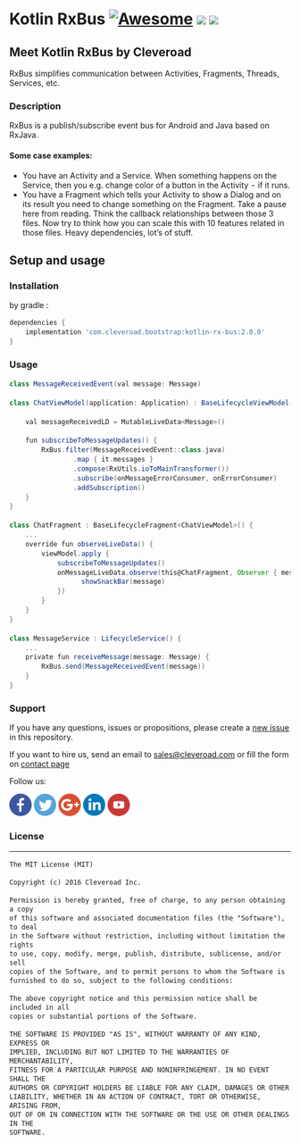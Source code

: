 # Kotlin RxBus [![Awesome](https://cdn.rawgit.com/sindresorhus/awesome/d7305f38d29fed78fa85652e3a63e154dd8e8829/media/badge.svg)](https://github.com/sindresorhus/awesome) <img src="https://www.cleveroad.com/public/comercial/label-android.svg" height="19"> <a href="https://www.cleveroad.com/?utm_source=github&utm_medium=label&utm_campaign=contacts"><img src="https://www.cleveroad.com/public/comercial/label-cleveroad.svg" height="19"></a>

## Meet Kotlin RxBus by Cleveroad

RxBus simplifies communication between Activities, Fragments, Threads, Services, etc.

### Description ###

RxBus is a publish/subscribe event bus for Android and Java based on RxJava.

#### Some case examples: ####
- You have an Activity and a Service. When something happens on the Service, then you e.g. change color of a button in the Activity  -  if it runs.
- You have a Fragment which tells your Activity to show a Dialog and on its result you need to change something on the Fragment. Take a pause here from reading. Think the callback relationships between those 3 files. Now try to think how you can scale this with 10 features related in those files. Heavy dependencies, lot’s of stuff.

## Setup and usage
### Installation
by gradle : 
```groovy
dependencies {
    implementation 'com.cleveroad.bootstrap:kotlin-rx-bus:2.0.0'
}
```

### Usage ###
```groovy
class MessageReceivedEvent(val message: Message)

class ChatViewModel(application: Application) : BaseLifecycleViewModel(application) {

    val messageReceivedLD = MutableLiveData<Message>()

    fun subscribeToMessageUpdates() {
        RxBus.filter(MessageReceivedEvent::class.java)
                .map { it.messages }
                .compose(RxUtils.ioToMainTransformer())
                .subscribe(onMessageErrorConsumer, onErrorConsumer)
                .addSubscription()
    }
}

class ChatFragment : BaseLifecycleFragment<ChatViewModel>() {
    ...
    override fun observeLiveData() {
        viewModel.apply {
            subscribeToMessageUpdates()
            onMessageLiveData.observe(this@ChatFragment, Observer { message -> 
                  showSnackBar(message)
            })
        }
    }
}

class MessageService : LifecycleService() {
    ...
    private fun receiveMessage(message: Message) {
        RxBus.send(MessageReceivedEvent(message))
    }
}

```

### Support ###
If you have any questions, issues or propositions, please create a <a href="../../issues/new">new issue</a> in this repository.

If you want to hire us, send an email to sales@cleveroad.com or fill the form on <a href="https://www.cleveroad.com/contact">contact page</a>

Follow us:

[![Awesome](/images/social/facebook.png)](https://www.facebook.com/cleveroadinc/)   [![Awesome](/images/social/twitter.png)](https://twitter.com/cleveroadinc)   [![Awesome](/images/social/google.png)](https://plus.google.com/+CleveroadInc)   [![Awesome](/images/social/linkedin.png)](https://www.linkedin.com/company/cleveroad-inc-)   [![Awesome](/images/social/youtube.png)](https://www.youtube.com/channel/UCFNHnq1sEtLiy0YCRHG2Vaw)
<br/>

### License ###
* * *
    The MIT License (MIT)
    
    Copyright (c) 2016 Cleveroad Inc.
    
    Permission is hereby granted, free of charge, to any person obtaining a copy
    of this software and associated documentation files (the "Software"), to deal
    in the Software without restriction, including without limitation the rights
    to use, copy, modify, merge, publish, distribute, sublicense, and/or sell
    copies of the Software, and to permit persons to whom the Software is
    furnished to do so, subject to the following conditions:
    
    The above copyright notice and this permission notice shall be included in all
    copies or substantial portions of the Software.
    
    THE SOFTWARE IS PROVIDED "AS IS", WITHOUT WARRANTY OF ANY KIND, EXPRESS OR
    IMPLIED, INCLUDING BUT NOT LIMITED TO THE WARRANTIES OF MERCHANTABILITY,
    FITNESS FOR A PARTICULAR PURPOSE AND NONINFRINGEMENT. IN NO EVENT SHALL THE
    AUTHORS OR COPYRIGHT HOLDERS BE LIABLE FOR ANY CLAIM, DAMAGES OR OTHER
    LIABILITY, WHETHER IN AN ACTION OF CONTRACT, TORT OR OTHERWISE, ARISING FROM,
    OUT OF OR IN CONNECTION WITH THE SOFTWARE OR THE USE OR OTHER DEALINGS IN THE
    SOFTWARE.
